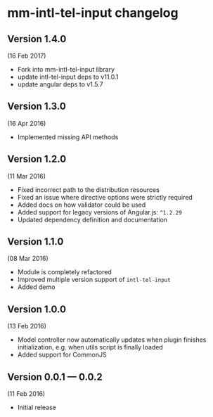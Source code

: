 # mm-intl-tel-input changelog

## Version 1.4.0
(16 Feb 2017)
- Fork into mm-intl-tel-input library
- update intl-tel-input deps to v11.0.1
- update angular deps to v1.5.7

## Version 1.3.0
(16 Apr 2016)

- Implemented missing API methods


## Version 1.2.0
(11 Mar 2016)

- Fixed incorrect path to the distribution resources
- Fixed an issue where directive options were strictly required
- Added docs on how validator could be used
- Added support for legacy versions of Angular.js: `^1.2.29`
- Updated dependency definition and documentation


## Version 1.1.0
(08 Mar 2016)

- Module is completely refactored
- Improved multiple version support of `intl-tel-input`
- Added demo


## Version 1.0.0
(13 Feb 2016)

- Model controller now automatically updates when plugin finishes
  initialization, e.g. when utils script is finally loaded
- Added support for CommonJS


## Version 0.0.1 — 0.0.2
(11 Feb 2016)

- Initial release
